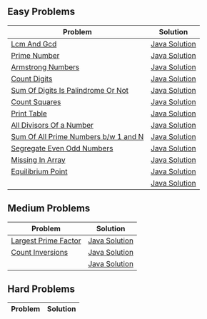 ##  Easy Problems
| Problem | Solution |
|---------|----------|
| [Lcm And Gcd](https://www.geeksforgeeks.org/problems/lcm-and-gcd4516/1) | [Java Solution](./Easy/LcmAndGcd.java) |
| [Prime Number](https://www.geeksforgeeks.org/problems/prime-number2314/1) | [Java Solution](./Easy/PrimeNumber.java) |
| [Armstrong Numbers](https://www.geeksforgeeks.org/problems/armstrong-numbers2727/1) | [Java Solution](./Easy/ArmstrongNumbers.java) |
| [Count Digits](https://www.geeksforgeeks.org/problems/count-digits5716/1) | [Java Solution](./Easy/CountDigits.java) |
| [Sum Of Digits Is Palindrome Or Not](https://www.geeksforgeeks.org/problems/sum-of-digit-is-pallindrome-or-not2751/1) | [Java Solution](./Easy/SumOfDigitsIsPalindromeOrNot.java) |
| [Count Squares](https://www.geeksforgeeks.org/problems/count-squares3649/1) | [Java Solution](./Easy/CountSquares.java) |
| [Print Table](https://www.geeksforgeeks.org/problems/print-table0303/1) | [Java Solution](./Easy/PrintTable.java) |
| [All Divisors Of a Number](https://www.geeksforgeeks.org/problems/all-divisors-of-a-number/1) | [Java Solution](./Easy/AllDivisorsOfaNumber.java) |
| [Sum Of All Prime Numbers b/w 1 and N](https://www.geeksforgeeks.org/problems/sum-of-all-prime-numbers-between-1-and-n4404/1) | [Java Solution](./Easy/SumOfAllPrimeNumbers.java) |
| [Segregate Even Odd Numbers](https://www.geeksforgeeks.org/problems/segregate-even-and-odd-numbers4629/1) | [Java Solution](./Easy/segregateEvenOdd.java) |
| [Missing In Array](https://www.geeksforgeeks.org/problems/missing-number-in-array1416/1) | [Java Solution](./Easy/MissingInArray.java) |
| [Equilibrium Point](https://www.geeksforgeeks.org/problems/equilibrium-point-1587115620/1) | [Java Solution](./Easy/EquilibriumPoint.java) |
| []() | [Java Solution](./Easy/) |
##  Medium Problems
| Problem | Solution |
|---------|----------|
| [Largest Prime Factor](https://www.geeksforgeeks.org/problems/largest-prime-factor2601/1) | [Java Solution](./Medium/LargestPrimeFactor.java) |
| [Count Inversions](https://www.geeksforgeeks.org/problems/inversion-of-array-1587115620/1) | [Java Solution](./Medium/CountInversions.java) |
| []() | [Java Solution]() |
##  Hard Problems
| Problem | Solution |
|---------|----------|

